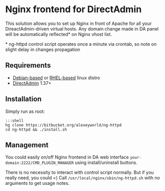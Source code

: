 # Nginx frontend for DirectAdmin
This solution allows you to set up Nginx in front of Apache for all your DireactAdmin-driven virtual hosts. Any domain change made in DA panel will be automatically reflected* on Nginx vhost list.

\* ng-httpd control script operates once a minute via crontab, so note on slight delay in changes propagation

## Requirements
- [Debian-based] or [RHEL-based] linux distro
- [DirectAdmin] 1.37+

## Installation
Simply run as root:

	:::shell
	hg clone https://bitbucket.org/alexeyworld/ng-httpd
	cd ng-httpd && ./install.sh

## Management
You could easily on/off Nginx frontend in DA web interface `your-domain:2222/CMD_PLUGIN_MANAGER` using install/uninstall buttons.

There is no necessity to interact with control script normally. But if you really need, you could =) Call `/usr/local/nginx/sbin/ng-httpd.sh` with no arguments to get usage notes.

[Debian-based]: http://en.wikipedia.org/wiki/List_of_Linux_distributions#Debian-based
[RHEL-based]: http://en.wikipedia.org/wiki/List_of_Linux_distributions#Red_Hat_Enterprise_Linux-based
[DirectAdmin]: http://www.directadmin.com/
